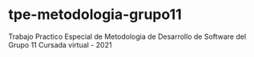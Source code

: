 # tpe-metodologia-grupo11
Trabajo Practico Especial de Metodologia de Desarrollo de Software del Grupo 11
Cursada virtual - 2021
